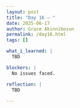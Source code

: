 ```yaml
---
layout: post
title: "Day 16 – "
date: 2025-06-17
author: Grace Akinnibosun
permalink: /day16.html
tags: []

what_i_learned: |
  TBD

blockers: |
  No issues faced.

reflection: |
  TBD
 
---
```

